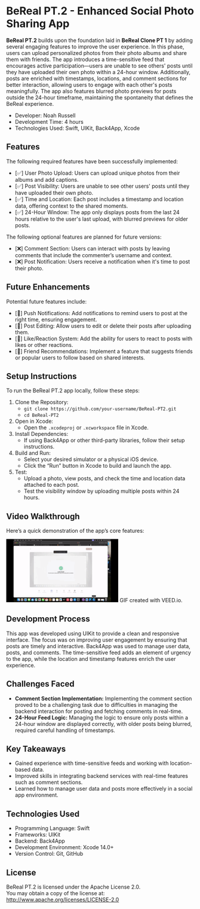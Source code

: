 # BeReal PT.2 - Enhanced Social Photo Sharing App

**BeReal PT.2** builds upon the foundation laid in **BeReal Clone PT 1** by adding several engaging features to improve the user experience. In this phase, users can upload personalized photos from their photo albums and share them with friends. The app introduces a time-sensitive feed that encourages active participation—users are unable to see others' posts until they have uploaded their own photo within a 24-hour window. Additionally, posts are enriched with timestamps, locations, and comment sections for better interaction, allowing users to engage with each other's posts meaningfully. The app also features blurred photo previews for posts outside the 24-hour timeframe, maintaining the spontaneity that defines the BeReal experience.

- Developer: Noah Russell
- Development Time: 4 hours
- Technologies Used: Swift, UIKit, Back4App, Xcode

## Features

The following required features have been successfully implemented:

- [✅] User Photo Upload: Users can upload unique photos from their albums and add captions.
- [✅] Post Visibility: Users are unable to see other users' posts until they have uploaded their own photo.
- [✅] Time and Location: Each post includes a timestamp and location data, offering context to the shared moments.
- [✅] 24-Hour Window: The app only displays posts from the last 24 hours relative to the user's last upload, with blurred previews for older posts.

The following optional features are planned for future versions:

- [❌] Comment Section: Users can interact with posts by leaving comments that include the commenter’s username and context.
- [❌] Post Notification: Users receive a notification when it's time to post their photo.

## Future Enhancements

Potential future features include:

- [🔲] Push Notifications: Add notifications to remind users to post at the right time, ensuring engagement.
- [🔲] Post Editing: Allow users to edit or delete their posts after uploading them.
- [🔲] Like/Reaction System: Add the ability for users to react to posts with likes or other reactions.
- [🔲] Friend Recommendations: Implement a feature that suggests friends or popular users to follow based on shared interests.

## Setup Instructions

To run the BeReal PT.2 app locally, follow these steps:

1. Clone the Repository:
   - `git clone https://github.com/your-username/BeReal-PT2.git`
   - `cd BeReal-PT2`
2. Open in Xcode:
   - Open the `.xcodeproj` or `.xcworkspace` file in Xcode.
3. Install Dependencies:
   - If using Back4App or other third-party libraries, follow their setup instructions.
4. Build and Run:
   - Select your desired simulator or a physical iOS device.
   - Click the “Run” button in Xcode to build and launch the app.
5. Test:
   - Upload a photo, view posts, and check the time and location data attached to each post.
   - Test the visibility window by uploading multiple posts within 24 hours.

## Video Walkthrough

Here’s a quick demonstration of the app’s core features:

<img style="max-width:300px;" src="lab_6/Project3.gif" alt="BeReal PT.2 Demo">
GIF created with VEED.io.

## Development Process

This app was developed using UIKit to provide a clean and responsive interface. The focus was on improving user engagement by ensuring that posts are timely and interactive. Back4App was used to manage user data, posts, and comments. The time-sensitive feed adds an element of urgency to the app, while the location and timestamp features enrich the user experience.

## Challenges Faced

- **Comment Section Implementation:** Implementing the comment section proved to be a challenging task due to difficulties in managing the backend interaction for posting and fetching comments in real-time.
- **24-Hour Feed Logic:** Managing the logic to ensure only posts within a 24-hour window are displayed correctly, with older posts being blurred, required careful handling of timestamps.

## Key Takeaways
- Gained experience with time-sensitive feeds and working with location-based data.
- Improved skills in integrating backend services with real-time features such as comment sections.
- Learned how to manage user data and posts more effectively in a social app environment.

## Technologies Used

- Programming Language: Swift
- Frameworks: UIKit
- Backend: Back4App
- Development Environment: Xcode 14.0+
- Version Control: Git, GitHub

## License

BeReal PT.2 is licensed under the Apache License 2.0.  
You may obtain a copy of the license at:  
http://www.apache.org/licenses/LICENSE-2.0
